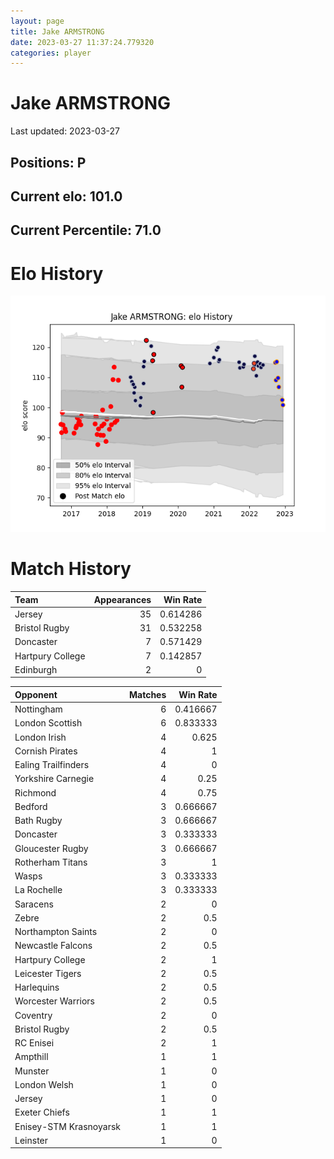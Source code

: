 ```yaml
---  
layout: page  
title: Jake ARMSTRONG  
date: 2023-03-27 11:37:24.779320  
categories: player  
---
```

# Jake ARMSTRONG


Last updated: 2023-03-27
## Positions: P

## Current elo: 101.0

## Current Percentile: 71.0

# Elo History


![elo history](history_JakeARMSTRONG.png)
# Match History


| Team             |   Appearances |   Win Rate |
|:-----------------|--------------:|-----------:|
| Jersey           |            35 |   0.614286 |
| Bristol Rugby    |            31 |   0.532258 |
| Doncaster        |             7 |   0.571429 |
| Hartpury College |             7 |   0.142857 |
| Edinburgh        |             2 |   0        |

| Opponent               |   Matches |   Win Rate |
|:-----------------------|----------:|-----------:|
| Nottingham             |         6 |   0.416667 |
| London Scottish        |         6 |   0.833333 |
| London Irish           |         4 |   0.625    |
| Cornish Pirates        |         4 |   1        |
| Ealing Trailfinders    |         4 |   0        |
| Yorkshire Carnegie     |         4 |   0.25     |
| Richmond               |         4 |   0.75     |
| Bedford                |         3 |   0.666667 |
| Bath Rugby             |         3 |   0.666667 |
| Doncaster              |         3 |   0.333333 |
| Gloucester Rugby       |         3 |   0.666667 |
| Rotherham Titans       |         3 |   1        |
| Wasps                  |         3 |   0.333333 |
| La Rochelle            |         3 |   0.333333 |
| Saracens               |         2 |   0        |
| Zebre                  |         2 |   0.5      |
| Northampton Saints     |         2 |   0        |
| Newcastle Falcons      |         2 |   0.5      |
| Hartpury College       |         2 |   1        |
| Leicester Tigers       |         2 |   0.5      |
| Harlequins             |         2 |   0.5      |
| Worcester Warriors     |         2 |   0.5      |
| Coventry               |         2 |   0        |
| Bristol Rugby          |         2 |   0.5      |
| RC Enisei              |         2 |   1        |
| Ampthill               |         1 |   1        |
| Munster                |         1 |   0        |
| London Welsh           |         1 |   0        |
| Jersey                 |         1 |   0        |
| Exeter Chiefs          |         1 |   1        |
| Enisey-STM Krasnoyarsk |         1 |   1        |
| Leinster               |         1 |   0        |